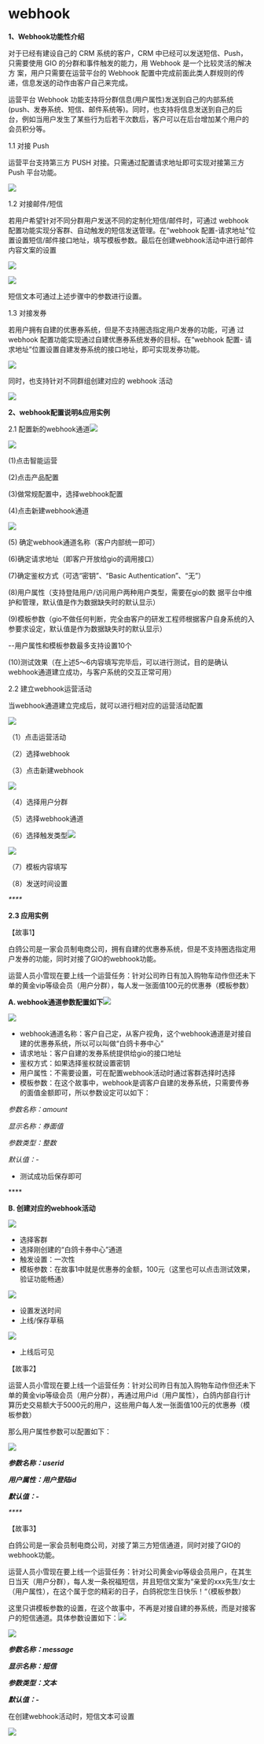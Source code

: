 # webhook

**1、Webhook功能性介绍**

对于已经有建设自己的 CRM 系统的客户，CRM 中已经可以发送短信、Push， 只需要使用 GIO 的分群和事件触发的能力，用 Webhook 是一个比较灵活的解决方 案，用户只需要在运营平台的 Webhook 配置中完成前面此类人群规则的传递，信息发送的动作由客户自己来完成。

运营平台 Webhook 功能支持将分群信息\(用户属性\)发送到自己的内部系统 \(push、发券系统、短信、邮件系统等\)。同时，也支持将信息发送到自己的后 台，例如当用户发生了某些行为后若干次数后，客户可以在后台增加某个用户的 会员积分等。

1.1 对接 Push

运营平台支持第三方 PUSH 对接。只需通过配置请求地址即可实现对接第三方Push 平台功能。

![](../../../.gitbook/assets/image%20%28339%29.png)

1.2 对接邮件/短信

若用户希望针对不同分群用户发送不同的定制化短信/邮件时，可通过 webhook 配置功能实现分客群、自动触发的短信发送管理。在“webhook 配置-请求地址”位置设置短信/邮件接口地址，填写模板参数。最后在创建webhook活动中进行邮件内容文案的设置

![](../../../.gitbook/assets/image%20%28333%29.png)

![](../../../.gitbook/assets/image%20%28321%29.png)



  短信文本可通过上述步骤中的参数进行设置。



1.3 对接发券

若用户拥有自建的优惠券系统，但是不支持圈选指定用户发券的功能，可通 过 webhook 配置功能实现通过自建优惠券系统发券的目标。在“webhook 配置- 请求地址”位置设置自建发券系统的接口地址，即可实现发券功能。

![](../../../.gitbook/assets/image%20%28319%29.png)

同时，也支持针对不同群组创建对应的 webhook 活动

![](../../../.gitbook/assets/image%20%28336%29.png)



**2、webhook配置说明&应用实例**

2.1 配置新的webhook通道![](blob:https://growingio.atlassian.net/63d8d389-0d20-40de-bce5-1654a376143b#media-blob-url=true&id=399ebf1c-2aa0-44d8-852d-0e4285f39099&collection=contentId-1470825243&contextId=1470825243&mimeType=image%2Fpng&name=image-20200714-150310.png&size=248723&width=1275&height=577)

![](../../../.gitbook/assets/image%20%28341%29.png)

\(1\)点击智能运营

\(2\)点击产品配置

\(3\)做常规配置中，选择webhook配置

\(4\)点击新建webhook通道

![](../../../.gitbook/assets/image%20%28317%29.png)

\(5\) 确定webhook通道名称（客户内部统一即可）

\(6\)确定请求地址（即客户开放给gio的调用接口）

\(7\)确定鉴权方式（可选“密钥”、“Basic Authentication”、“无”）

\(8\)用户属性（支持登陆用户/访问用户两种用户类型，需要在gio的数   据平台中维护和管理，默认值是作为数据缺失时的默认显示）

\(9\)模板参数（gio不做任何判断，完全由客户的研发工程师根据客户自身系统的入参要求设定，默认值是作为数据缺失时的默认显示）

--用户属性和模板参数最多支持设置10个

\(10\)测试效果（在上述5～6内容填写完毕后，可以进行测试，目的是确认webhook通道建立成功，与客户系统的交互正常可用）



2.2 建立webhook运营活动

当webhook通道建立完成后，就可以进行相对应的运营活动配置

![](../../../.gitbook/assets/image%20%28326%29.png)

（1）点击运营活动

（2）选择webhook

（3）点击新建webhook

![](../../../.gitbook/assets/image%20%28318%29.png)

（4）选择用户分群

（5）选择webhook通道

（6）选择触发类型![](blob:https://growingio.atlassian.net/ef874264-b69b-4f16-ac08-fbed535732b4#media-blob-url=true&id=a3f4c5c3-2909-4663-885d-56b82f13d0a7&collection=contentId-1470825243&contextId=1470825243&mimeType=image%2Fpng&name=image-20200715-030531.png&size=139016&width=834&height=549)

![](../../../.gitbook/assets/image%20%28328%29.png)

（7）模板内容填写

（8）发送时间设置

_\*\*\*\*_

**2.3 应用实例**

【故事1】

白鸽公司是一家会员制电商公司，拥有自建的优惠券系统，但是不支持圈选指定用户发券的功能，同时对接了GIO的webhook功能。

运营人员小雪现在要上线一个运营任务：针对公司昨日有加入购物车动作但还未下单的黄金vip等级会员（用户分群），每人发一张面值100元的优惠券（模板参数）

**A. webhook通道参数配置如下**![](blob:https://growingio.atlassian.net/b94d1b70-84aa-4ffc-b076-bf59fc4402f5#media-blob-url=true&id=89418424-c5d6-460d-b6ce-87664d5ad93c&collection=contentId-1470825243&contextId=1470825243&mimeType=image%2Fpng&name=image-20200715-031151.png&size=185180&width=1279&height=633)

![](../../../.gitbook/assets/image%20%28342%29.png)

* webhook通道名称：客户自己定，从客户视角，这个webhook通道是对接自建的优惠券系统，所以可以叫做“白鸽卡券中心”
* 请求地址：客户自建的发券系统提供给gio的接口地址
* 鉴权方式：如果选择鉴权就设置密钥
* 用户属性：不需要设置，可在配置webhook活动时通过客群选择时选择
* 模板参数：在这个故事中，webhook是调客户自建的发券系统，只需要传券的面值金额即可，所以参数设定可以如下：

 _参数名称：amount_

 _显示名称：券面值_

 _参数类型：整数_

 _默认值：-_

* 测试成功后保存即可

\*\*\*\*

**B. 创建对应的webhook活动**

![](../../../.gitbook/assets/image%20%28344%29.png)

* 选择客群
* 选择刚创建的“白鸽卡券中心”通道
* 触发设置：一次性
* 模板参数：在故事1中就是优惠券的金额，100元（这里也可以点击测试效果，验证功能畅通）

![](../../../.gitbook/assets/image%20%28322%29.png)

* 设置发送时间
* 上线/保存草稿

![](../../../.gitbook/assets/image%20%28334%29.png)

* 上线后可见



【故事2】

运营人员小雪现在要上线一个运营任务：针对公司昨日有加入购物车动作但还未下单的黄金vip等级会员（用户分群），再通过用户id（用户属性），白鸽内部自行计算历史交易额大于5000元的用户，这些用户每人发一张面值100元的优惠券（模板参数）

那么用户属性参数可以配置如下：

![](../../../.gitbook/assets/image%20%28323%29.png)

 _**参数名称：userid**_

 _**用户属性：用户登陆id**_

 _**默认值：-**_

_\*\*\*\*_

【故事3】

白鸽公司是一家会员制电商公司，对接了第三方短信通道，同时对接了GIO的webhook功能。

运营人员小雪现在要上线一个运营任务：针对公司黄金vip等级会员用户，在其生日当天（用户分群），每人发一条祝福短信，并且短信文案为“亲爱的xxx先生/女士（用户属性），在这个属于您的精彩的日子，白鸽祝您生日快乐！“（模板参数）

这里只讲模板参数的设置，在这个故事中，不再是对接自建的券系统，而是对接客户的短信通道。具体参数设置如下：![](blob:https://growingio.atlassian.net/498d503a-5cea-49cc-8433-dd63c734393e#media-blob-url=true&id=1c46efe8-2c5f-4abe-a6e2-328e5459d68e&collection=contentId-1470825243&contextId=1470825243&mimeType=image%2Fpng&name=image-20200715-031346.png&size=187643&width=1271&height=628)

![](../../../.gitbook/assets/image%20%28320%29.png)

 _**参数名称：message**_

 _**显示名称：短信**_

 _**参数类型：文本**_

 _**默认值：-**_

在创建webhook活动时，短信文本可设置

![](../../../.gitbook/assets/image%20%28337%29.png)


